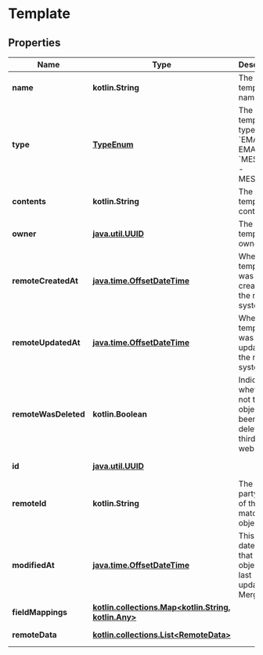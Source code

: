 
# Template

## Properties
Name | Type | Description | Notes
------------ | ------------- | ------------- | -------------
**name** | **kotlin.String** | The template&#39;s name. |  [optional]
**type** | [**TypeEnum**](TypeEnum.md) | The template&#39;s type.  * &#x60;EMAIL&#x60; - EMAIL * &#x60;MESSAGE&#x60; - MESSAGE |  [optional]
**contents** | **kotlin.String** | The template contents. |  [optional]
**owner** | [**java.util.UUID**](java.util.UUID.md) | The template&#39;s owner. |  [optional]
**remoteCreatedAt** | [**java.time.OffsetDateTime**](java.time.OffsetDateTime.md) | When the template was created in the remote system. |  [optional]
**remoteUpdatedAt** | [**java.time.OffsetDateTime**](java.time.OffsetDateTime.md) | When the template was last updated in the remote system. |  [optional]
**remoteWasDeleted** | **kotlin.Boolean** | Indicates whether or not this object has been deleted by third party webhooks. |  [optional] [readonly]
**id** | [**java.util.UUID**](java.util.UUID.md) |  |  [optional] [readonly]
**remoteId** | **kotlin.String** | The third-party API ID of the matching object. |  [optional]
**modifiedAt** | [**java.time.OffsetDateTime**](java.time.OffsetDateTime.md) | This is the datetime that this object was last updated by Merge |  [optional] [readonly]
**fieldMappings** | [**kotlin.collections.Map&lt;kotlin.String, kotlin.Any&gt;**](kotlin.Any.md) |  |  [optional] [readonly]
**remoteData** | [**kotlin.collections.List&lt;RemoteData&gt;**](RemoteData.md) |  |  [optional] [readonly]



